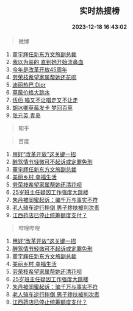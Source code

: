 <div align="center"><h2>实时热搜榜</h2><h4>2023-12-18 16:43:02</h4></div>

> 微博  

1. [董宇辉任新东方文旅副总裁](https://s.weibo.com/weibo?q=%23%E8%91%A3%E5%AE%87%E8%BE%89%E4%BB%BB%E6%96%B0%E4%B8%9C%E6%96%B9%E6%96%87%E6%97%85%E5%89%AF%E6%80%BB%E8%A3%81%23&t=31&band_rank=1&Refer=top)<br />
2. [我以为装的 直到她开始流鼻血](https://s.weibo.com/weibo?q=%E6%88%91%E4%BB%A5%E4%B8%BA%E8%A3%85%E7%9A%84%20%E7%9B%B4%E5%88%B0%E5%A5%B9%E5%BC%80%E5%A7%8B%E6%B5%81%E9%BC%BB%E8%A1%80&t=31&band_rank=2&Refer=top)<br />
3. [今年是改革开放45周年](https://s.weibo.com/weibo?q=%23%E4%BB%8A%E5%B9%B4%E6%98%AF%E6%94%B9%E9%9D%A9%E5%BC%80%E6%94%BE45%E5%91%A8%E5%B9%B4%23&t=31&band_rank=3&Refer=top)<br />
4. [劳荣枝希望家属帮她还花呗](https://s.weibo.com/weibo?q=%23%E5%8A%B3%E8%8D%A3%E6%9E%9D%E5%B8%8C%E6%9C%9B%E5%AE%B6%E5%B1%9E%E5%B8%AE%E5%A5%B9%E8%BF%98%E8%8A%B1%E5%91%97%23&t=31&band_rank=4&Refer=top)<br />
5. [迪丽热巴 Dior](https://s.weibo.com/weibo?q=%E8%BF%AA%E4%B8%BD%E7%83%AD%E5%B7%B4%20Dior&t=31&band_rank=5&Refer=top)<br />
6. [草莓价格大跳水](https://s.weibo.com/weibo?q=%23%E8%8D%89%E8%8E%93%E4%BB%B7%E6%A0%BC%E5%A4%A7%E8%B7%B3%E6%B0%B4%23&t=31&band_rank=6&Refer=top)<br />
7. [伍佰 唱又不让唱走又不让走](https://s.weibo.com/weibo?q=%E4%BC%8D%E4%BD%B0%20%E5%94%B1%E5%8F%88%E4%B8%8D%E8%AE%A9%E5%94%B1%E8%B5%B0%E5%8F%88%E4%B8%8D%E8%AE%A9%E8%B5%B0&t=31&band_rank=7&Refer=top)<br />
8. [胡冰卿草莓发卡 梦回百草](https://s.weibo.com/weibo?q=%E8%83%A1%E5%86%B0%E5%8D%BF%E8%8D%89%E8%8E%93%E5%8F%91%E5%8D%A1%20%E6%A2%A6%E5%9B%9E%E7%99%BE%E8%8D%89&t=31&band_rank=8&Refer=top)<br />
9. [张元英 青岛](https://s.weibo.com/weibo?q=%E5%BC%A0%E5%85%83%E8%8B%B1%20%E9%9D%92%E5%B2%9B&t=31&band_rank=9&Refer=top)<br />

> 知乎  


> 百度  

1. [用好“改革开放”这关键一招](https://www.baidu.com/s?wd=%E7%94%A8%E5%A5%BD%E2%80%9C%E6%94%B9%E9%9D%A9%E5%BC%80%E6%94%BE%E2%80%9D%E8%BF%99%E5%85%B3%E9%94%AE%E4%B8%80%E6%8B%9B&sa=fyb_news&rsv_dl=fyb_news)<br />
2. [醉驾情节轻微可不起诉或定罪免刑](https://www.baidu.com/s?wd=%E9%86%89%E9%A9%BE%E6%83%85%E8%8A%82%E8%BD%BB%E5%BE%AE%E5%8F%AF%E4%B8%8D%E8%B5%B7%E8%AF%89%E6%88%96%E5%AE%9A%E7%BD%AA%E5%85%8D%E5%88%91&sa=fyb_news&rsv_dl=fyb_news)<br />
3. [董宇辉任新东方文旅副总裁](https://www.baidu.com/s?wd=%E8%91%A3%E5%AE%87%E8%BE%89%E4%BB%BB%E6%96%B0%E4%B8%9C%E6%96%B9%E6%96%87%E6%97%85%E5%89%AF%E6%80%BB%E8%A3%81&sa=fyb_news&rsv_dl=fyb_news)<br />
4. [美丽乡村 幸福生活](https://www.baidu.com/s?wd=%E7%BE%8E%E4%B8%BD%E4%B9%A1%E6%9D%91+%E5%B9%B8%E7%A6%8F%E7%94%9F%E6%B4%BB&sa=fyb_news&rsv_dl=fyb_news)<br />
5. [劳荣枝希望家属帮她还清花呗](https://www.baidu.com/s?wd=%E5%8A%B3%E8%8D%A3%E6%9E%9D%E5%B8%8C%E6%9C%9B%E5%AE%B6%E5%B1%9E%E5%B8%AE%E5%A5%B9%E8%BF%98%E6%B8%85%E8%8A%B1%E5%91%97&sa=fyb_news&rsv_dl=fyb_news)<br />
6. [25岁班主任疑因工作强度大跳楼](https://www.baidu.com/s?wd=25%E5%B2%81%E7%8F%AD%E4%B8%BB%E4%BB%BB%E7%96%91%E5%9B%A0%E5%B7%A5%E4%BD%9C%E5%BC%BA%E5%BA%A6%E5%A4%A7%E8%B7%B3%E6%A5%BC&sa=fyb_news&rsv_dl=fyb_news)<br />
7. [朱丹被闺蜜起诉：骗千万与事实不符](https://www.baidu.com/s?wd=%E6%9C%B1%E4%B8%B9%E8%A2%AB%E9%97%BA%E8%9C%9C%E8%B5%B7%E8%AF%89%EF%BC%9A%E9%AA%97%E5%8D%83%E4%B8%87%E4%B8%8E%E4%BA%8B%E5%AE%9E%E4%B8%8D%E7%AC%A6&sa=fyb_news&rsv_dl=fyb_news)<br />
8. [老人骑车逆行摔倒 男子搀扶被判次责](https://www.baidu.com/s?wd=%E8%80%81%E4%BA%BA%E9%AA%91%E8%BD%A6%E9%80%86%E8%A1%8C%E6%91%94%E5%80%92+%E7%94%B7%E5%AD%90%E6%90%80%E6%89%B6%E8%A2%AB%E5%88%A4%E6%AC%A1%E8%B4%A3&sa=fyb_news&rsv_dl=fyb_news)<br />
9. [江西药店已停止统筹额度支付？](https://www.baidu.com/s?wd=%E6%B1%9F%E8%A5%BF%E8%8D%AF%E5%BA%97%E5%B7%B2%E5%81%9C%E6%AD%A2%E7%BB%9F%E7%AD%B9%E9%A2%9D%E5%BA%A6%E6%94%AF%E4%BB%98%EF%BC%9F&sa=fyb_news&rsv_dl=fyb_news)<br />

> 哔哩哔哩  

1. [用好“改革开放”这关键一招](https://www.baidu.com/s?wd=%E7%94%A8%E5%A5%BD%E2%80%9C%E6%94%B9%E9%9D%A9%E5%BC%80%E6%94%BE%E2%80%9D%E8%BF%99%E5%85%B3%E9%94%AE%E4%B8%80%E6%8B%9B&sa=fyb_news&rsv_dl=fyb_news)<br />
2. [醉驾情节轻微可不起诉或定罪免刑](https://www.baidu.com/s?wd=%E9%86%89%E9%A9%BE%E6%83%85%E8%8A%82%E8%BD%BB%E5%BE%AE%E5%8F%AF%E4%B8%8D%E8%B5%B7%E8%AF%89%E6%88%96%E5%AE%9A%E7%BD%AA%E5%85%8D%E5%88%91&sa=fyb_news&rsv_dl=fyb_news)<br />
3. [董宇辉任新东方文旅副总裁](https://www.baidu.com/s?wd=%E8%91%A3%E5%AE%87%E8%BE%89%E4%BB%BB%E6%96%B0%E4%B8%9C%E6%96%B9%E6%96%87%E6%97%85%E5%89%AF%E6%80%BB%E8%A3%81&sa=fyb_news&rsv_dl=fyb_news)<br />
4. [美丽乡村 幸福生活](https://www.baidu.com/s?wd=%E7%BE%8E%E4%B8%BD%E4%B9%A1%E6%9D%91+%E5%B9%B8%E7%A6%8F%E7%94%9F%E6%B4%BB&sa=fyb_news&rsv_dl=fyb_news)<br />
5. [劳荣枝希望家属帮她还清花呗](https://www.baidu.com/s?wd=%E5%8A%B3%E8%8D%A3%E6%9E%9D%E5%B8%8C%E6%9C%9B%E5%AE%B6%E5%B1%9E%E5%B8%AE%E5%A5%B9%E8%BF%98%E6%B8%85%E8%8A%B1%E5%91%97&sa=fyb_news&rsv_dl=fyb_news)<br />
6. [25岁班主任疑因工作强度大跳楼](https://www.baidu.com/s?wd=25%E5%B2%81%E7%8F%AD%E4%B8%BB%E4%BB%BB%E7%96%91%E5%9B%A0%E5%B7%A5%E4%BD%9C%E5%BC%BA%E5%BA%A6%E5%A4%A7%E8%B7%B3%E6%A5%BC&sa=fyb_news&rsv_dl=fyb_news)<br />
7. [朱丹被闺蜜起诉：骗千万与事实不符](https://www.baidu.com/s?wd=%E6%9C%B1%E4%B8%B9%E8%A2%AB%E9%97%BA%E8%9C%9C%E8%B5%B7%E8%AF%89%EF%BC%9A%E9%AA%97%E5%8D%83%E4%B8%87%E4%B8%8E%E4%BA%8B%E5%AE%9E%E4%B8%8D%E7%AC%A6&sa=fyb_news&rsv_dl=fyb_news)<br />
8. [老人骑车逆行摔倒 男子搀扶被判次责](https://www.baidu.com/s?wd=%E8%80%81%E4%BA%BA%E9%AA%91%E8%BD%A6%E9%80%86%E8%A1%8C%E6%91%94%E5%80%92+%E7%94%B7%E5%AD%90%E6%90%80%E6%89%B6%E8%A2%AB%E5%88%A4%E6%AC%A1%E8%B4%A3&sa=fyb_news&rsv_dl=fyb_news)<br />
9. [江西药店已停止统筹额度支付？](https://www.baidu.com/s?wd=%E6%B1%9F%E8%A5%BF%E8%8D%AF%E5%BA%97%E5%B7%B2%E5%81%9C%E6%AD%A2%E7%BB%9F%E7%AD%B9%E9%A2%9D%E5%BA%A6%E6%94%AF%E4%BB%98%EF%BC%9F&sa=fyb_news&rsv_dl=fyb_news)<br />
